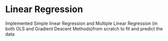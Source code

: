 # Linear Regression
Implemented Simple linear Regression  and Multiple Linear Regression (in both OLS and Gradient Descent Methods)from scratch to fit and predict the data
